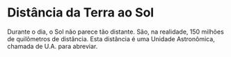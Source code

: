 # Distância da Terra ao Sol

Durante o dia, o Sol não parece tão distante. São, na realidade, 150 milhões de
quilômetros de distância. Esta distância é uma Unidade Astronômica, chamada de
U.A. para abreviar.
